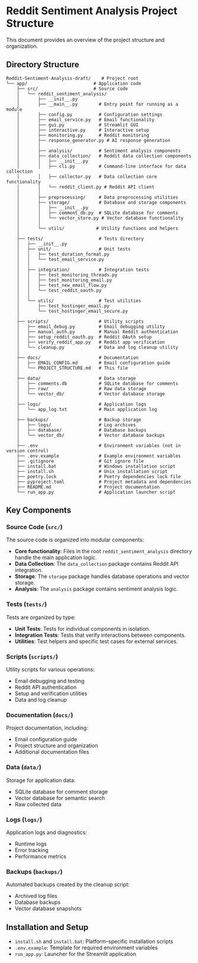 # Reddit Sentiment Analysis Project Structure

This document provides an overview of the project structure and organization.

## Directory Structure

```
Reddit-Sentiment-Analysis-draft/    # Project root
└── app/                         # Application code
    ├── src/                     # Source code
    │   └── reddit_sentiment_analysis/
    │       ├── __init__.py
    │       ├── __main__.py        # Entry point for running as a module
    │       ├── config.py          # Configuration settings
    │       ├── email_service.py   # Email functionality
    │       ├── gui.py             # Streamlit GUI
    │       ├── interactive.py     # Interactive setup
    │       ├── monitoring.py      # Reddit monitoring
    │       ├── response_generator.py # AI response generation
    │       │
    │       ├── analysis/          # Sentiment analysis components
    │       ├── data_collection/   # Reddit data collection components
    │       │   ├── __init__.py
    │       │   ├── cli.py         # Command-line interface for data collection
    │       │   ├── collector.py   # Data collection core functionality
    │       │   └── reddit_client.py # Reddit API client
    │       │
    │       ├── preprocessing/     # Data preprocessing utilities
    │       ├── storage/           # Database and storage components
    │       │   ├── __init__.py
    │       │   ├── comment_db.py  # SQLite database for comments
    │       │   └── vector_store.py # Vector database functionality
    │       │
    │       └── utils/            # Utility functions and helpers
    │
    ├── tests/                     # Tests directory
    │   ├── __init__.py
    │   ├── unit/                  # Unit tests
    │   │   ├── test_duration_format.py
    │   │   └── test_email_service.py
    │   │
    │   ├── integration/           # Integration tests
    │   │   ├── test_monitoring_threads.py
    │   │   ├── test_monitoring_email.py
    │   │   ├── test_new_email_flow.py
    │   │   └── test_reddit_oauth.py
    │   │
    │   └── utils/                 # Test utilities
    │       ├── test_hostinger_email.py
    │       └── test_hostinger_email_secure.py
    │
    ├── scripts/                   # Utility scripts
    │   ├── email_debug.py         # Email debugging utility
    │   ├── manual_auth.py         # Manual Reddit authentication
    │   ├── setup_reddit_oauth.py  # Reddit OAuth setup
    │   ├── verify_reddit_app.py   # Reddit app verification
    │   └── cleanup.py             # Data and log cleanup utility
    │
    ├── docs/                      # Documentation
    │   ├── EMAIL_CONFIG.md        # Email configuration guide
    │   └── PROJECT_STRUCTURE.md   # This file
    │
    ├── data/                      # Data storage
    │   ├── comments.db            # SQLite database for comments
    │   ├── raw/                   # Raw data storage
    │   └── vector_db/             # Vector database storage
    │
    ├── logs/                      # Application logs
    │   └── app_log.txt            # Main application log
    │
    ├── backups/                   # Backup storage
    │   ├── logs/                  # Log archives
    │   ├── database/              # Database backups
    │   └── vector_db/             # Vector database backups
    │
    ├── .env                       # Environment variables (not in version control)
    ├── .env.example               # Example environment variables
    ├── .gitignore                 # Git ignore file
    ├── install.bat                # Windows installation script
    ├── install.sh                 # Unix installation script
    ├── poetry.lock                # Poetry dependencies lock file
    ├── pyproject.toml             # Project metadata and dependencies
    ├── README.md                  # Project documentation
    └── run_app.py                 # Application launcher script
```

## Key Components

### Source Code (`src/`)

The source code is organized into modular components:

- **Core functionality**: Files in the root `reddit_sentiment_analysis` directory handle the main application logic.
- **Data Collection**: The `data_collection` package contains Reddit API integration.
- **Storage**: The `storage` package handles database operations and vector storage.
- **Analysis**: The `analysis` package contains sentiment analysis logic.

### Tests (`tests/`)

Tests are organized by type:

- **Unit Tests**: Tests for individual components in isolation.
- **Integration Tests**: Tests that verify interactions between components.
- **Utilities**: Test helpers and specific test cases for external services.

### Scripts (`scripts/`)

Utility scripts for various operations:

- Email debugging and testing
- Reddit API authentication
- Setup and verification utilities
- Data and log cleanup

### Documentation (`docs/`)

Project documentation, including:

- Email configuration guide
- Project structure and organization
- Additional documentation files

### Data (`data/`)

Storage for application data:

- SQLite database for comment storage
- Vector database for semantic search
- Raw collected data

### Logs (`logs/`)

Application logs and diagnostics:

- Runtime logs
- Error tracking
- Performance metrics

### Backups (`backups/`)

Automated backups created by the cleanup script:

- Archived log files
- Database backups
- Vector database snapshots

## Installation and Setup

- `install.sh` and `install.bat`: Platform-specific installation scripts
- `.env.example`: Template for required environment variables
- `run_app.py`: Launcher for the Streamlit application
